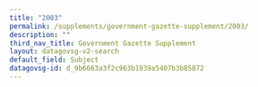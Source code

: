 ```yaml
---
title: "2003"
permalink: /supplements/government-gazette-supplement/2003/
description: ""
third_nav_title: Government Gazette Supplement
layout: datagovsg-v2-search
default_field: Subject
datagovsg-id: d_9b6663a3f2c963b1939a5407b3b85872
---
```

